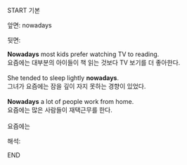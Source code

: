 START
기본

앞면:
nowadays


뒷면:
<div><b>Nowadays</b> most kids prefer watching TV to reading. </div><div>요즘에는 대부분의 아이들이 책 읽는 것보다 TV 보기를 더 좋아한다.</div><div><br></div><div><div>She tended to sleep lightly <strong>nowadays</strong>. </div><div><div>그녀가 요즘에는 잠을 깊이 자지 못하는 경향이 있었다.</div></div></div><div><br></div><div><div><strong>Nowadays</strong> a lot of people work from home. </div><div><div>요즘에는 많은 사람들이 재택근무를 한다.</div></div></div><div><br></div><div>요즘에는</div>


해석:
<!--ID: 1746614454341-->
END